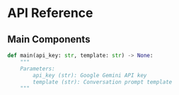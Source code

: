 #  API Reference

## Main Components
```python
def main(api_key: str, template: str) -> None:
    """
    Parameters:
        api_key (str): Google Gemini API key
        template (str): Conversation prompt template
    """

